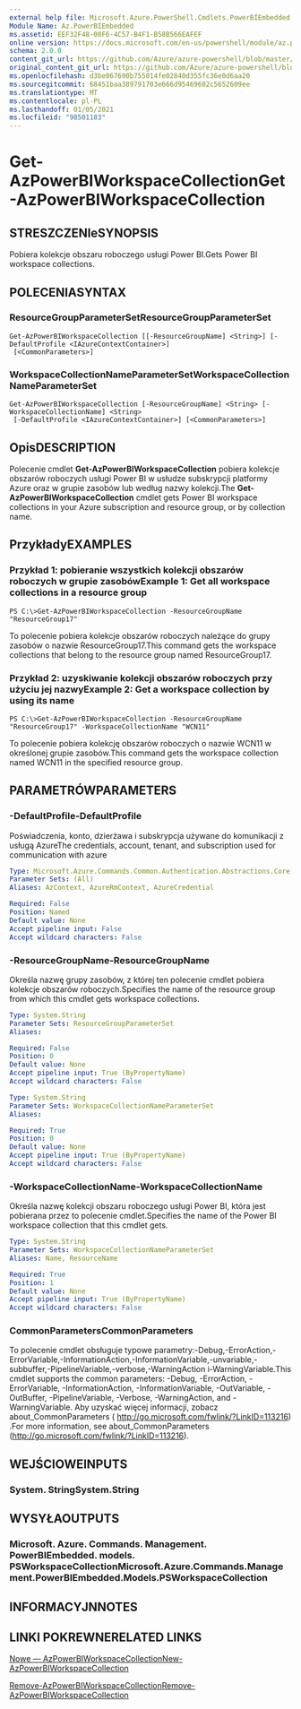 ```yaml
---
external help file: Microsoft.Azure.PowerShell.Cmdlets.PowerBIEmbedded.dll-Help.xml
Module Name: Az.PowerBIEmbedded
ms.assetid: EEF32F48-00F6-4C57-B4F1-B58B566EAFEF
online version: https://docs.microsoft.com/en-us/powershell/module/az.powerbiembedded/get-azpowerbiworkspacecollection
schema: 2.0.0
content_git_url: https://github.com/Azure/azure-powershell/blob/master/src/PowerBIEmbedded/PowerBIEmbedded/help/Get-AzPowerBIWorkspaceCollection.md
original_content_git_url: https://github.com/Azure/azure-powershell/blob/master/src/PowerBIEmbedded/PowerBIEmbedded/help/Get-AzPowerBIWorkspaceCollection.md
ms.openlocfilehash: d3be067690b755014fe02840d355fc36e0d6aa20
ms.sourcegitcommit: 68451baa389791703e666d95469602c5652609ee
ms.translationtype: MT
ms.contentlocale: pl-PL
ms.lasthandoff: 01/05/2021
ms.locfileid: "98501183"
---
```

# <span data-ttu-id="62207-101">Get-AzPowerBIWorkspaceCollection</span><span class="sxs-lookup"><span data-stu-id="62207-101">Get-AzPowerBIWorkspaceCollection</span></span>

## <span data-ttu-id="62207-102">STRESZCZENIe</span><span class="sxs-lookup"><span data-stu-id="62207-102">SYNOPSIS</span></span>
<span data-ttu-id="62207-103">Pobiera kolekcje obszaru roboczego usługi Power BI.</span><span class="sxs-lookup"><span data-stu-id="62207-103">Gets Power BI workspace collections.</span></span>

## <span data-ttu-id="62207-104">POLECENIA</span><span class="sxs-lookup"><span data-stu-id="62207-104">SYNTAX</span></span>

### <span data-ttu-id="62207-105">ResourceGroupParameterSet</span><span class="sxs-lookup"><span data-stu-id="62207-105">ResourceGroupParameterSet</span></span>
```
Get-AzPowerBIWorkspaceCollection [[-ResourceGroupName] <String>] [-DefaultProfile <IAzureContextContainer>]
 [<CommonParameters>]
```

### <span data-ttu-id="62207-106">WorkspaceCollectionNameParameterSet</span><span class="sxs-lookup"><span data-stu-id="62207-106">WorkspaceCollectionNameParameterSet</span></span>
```
Get-AzPowerBIWorkspaceCollection [-ResourceGroupName] <String> [-WorkspaceCollectionName] <String>
 [-DefaultProfile <IAzureContextContainer>] [<CommonParameters>]
```

## <span data-ttu-id="62207-107">Opis</span><span class="sxs-lookup"><span data-stu-id="62207-107">DESCRIPTION</span></span>
<span data-ttu-id="62207-108">Polecenie cmdlet **Get-AzPowerBIWorkspaceCollection** pobiera kolekcje obszarów roboczych usługi Power BI w usłudze subskrypcji platformy Azure oraz w grupie zasobów lub według nazwy kolekcji.</span><span class="sxs-lookup"><span data-stu-id="62207-108">The **Get-AzPowerBIWorkspaceCollection** cmdlet gets Power BI workspace collections in your Azure subscription and resource group, or by collection name.</span></span>

## <span data-ttu-id="62207-109">Przykłady</span><span class="sxs-lookup"><span data-stu-id="62207-109">EXAMPLES</span></span>

### <span data-ttu-id="62207-110">Przykład 1: pobieranie wszystkich kolekcji obszarów roboczych w grupie zasobów</span><span class="sxs-lookup"><span data-stu-id="62207-110">Example 1: Get all workspace collections in a resource group</span></span>
```
PS C:\>Get-AzPowerBIWorkspaceCollection -ResourceGroupName "ResourceGroup17"
```

<span data-ttu-id="62207-111">To polecenie pobiera kolekcje obszarów roboczych należące do grupy zasobów o nazwie ResourceGroup17.</span><span class="sxs-lookup"><span data-stu-id="62207-111">This command gets the workspace collections that belong to the resource group named ResourceGroup17.</span></span>

### <span data-ttu-id="62207-112">Przykład 2: uzyskiwanie kolekcji obszarów roboczych przy użyciu jej nazwy</span><span class="sxs-lookup"><span data-stu-id="62207-112">Example 2: Get a workspace collection by using its name</span></span>
```
PS C:\>Get-AzPowerBIWorkspaceCollection -ResourceGroupName "ResourceGroup17" -WorkspaceCollectionName "WCN11"
```

<span data-ttu-id="62207-113">To polecenie pobiera kolekcję obszarów roboczych o nazwie WCN11 w określonej grupie zasobów.</span><span class="sxs-lookup"><span data-stu-id="62207-113">This command gets the workspace collection named WCN11 in the specified resource group.</span></span>

## <span data-ttu-id="62207-114">PARAMETRÓW</span><span class="sxs-lookup"><span data-stu-id="62207-114">PARAMETERS</span></span>

### <span data-ttu-id="62207-115">-DefaultProfile</span><span class="sxs-lookup"><span data-stu-id="62207-115">-DefaultProfile</span></span>
<span data-ttu-id="62207-116">Poświadczenia, konto, dzierżawa i subskrypcja używane do komunikacji z usługą Azure</span><span class="sxs-lookup"><span data-stu-id="62207-116">The credentials, account, tenant, and subscription used for communication with azure</span></span>

```yaml
Type: Microsoft.Azure.Commands.Common.Authentication.Abstractions.Core.IAzureContextContainer
Parameter Sets: (All)
Aliases: AzContext, AzureRmContext, AzureCredential

Required: False
Position: Named
Default value: None
Accept pipeline input: False
Accept wildcard characters: False
```

### <span data-ttu-id="62207-117">-ResourceGroupName</span><span class="sxs-lookup"><span data-stu-id="62207-117">-ResourceGroupName</span></span>
<span data-ttu-id="62207-118">Określa nazwę grupy zasobów, z której ten polecenie cmdlet pobiera kolekcje obszarów roboczych.</span><span class="sxs-lookup"><span data-stu-id="62207-118">Specifies the name of the resource group from which this cmdlet gets workspace collections.</span></span>

```yaml
Type: System.String
Parameter Sets: ResourceGroupParameterSet
Aliases:

Required: False
Position: 0
Default value: None
Accept pipeline input: True (ByPropertyName)
Accept wildcard characters: False
```

```yaml
Type: System.String
Parameter Sets: WorkspaceCollectionNameParameterSet
Aliases:

Required: True
Position: 0
Default value: None
Accept pipeline input: True (ByPropertyName)
Accept wildcard characters: False
```

### <span data-ttu-id="62207-119">-WorkspaceCollectionName</span><span class="sxs-lookup"><span data-stu-id="62207-119">-WorkspaceCollectionName</span></span>
<span data-ttu-id="62207-120">Określa nazwę kolekcji obszaru roboczego usługi Power BI, która jest pobierana przez to polecenie cmdlet.</span><span class="sxs-lookup"><span data-stu-id="62207-120">Specifies the name of the Power BI workspace collection that this cmdlet gets.</span></span>

```yaml
Type: System.String
Parameter Sets: WorkspaceCollectionNameParameterSet
Aliases: Name, ResourceName

Required: True
Position: 1
Default value: None
Accept pipeline input: True (ByPropertyName)
Accept wildcard characters: False
```

### <span data-ttu-id="62207-121">CommonParameters</span><span class="sxs-lookup"><span data-stu-id="62207-121">CommonParameters</span></span>
<span data-ttu-id="62207-122">To polecenie cmdlet obsługuje typowe parametry:-Debug,-ErrorAction,-ErrorVariable,-InformationAction,-InformationVariable,-unvariable,-subbuffer,-PipelineVariable,-verbose,-WarningAction i-WarningVariable.</span><span class="sxs-lookup"><span data-stu-id="62207-122">This cmdlet supports the common parameters: -Debug, -ErrorAction, -ErrorVariable, -InformationAction, -InformationVariable, -OutVariable, -OutBuffer, -PipelineVariable, -Verbose, -WarningAction, and -WarningVariable.</span></span> <span data-ttu-id="62207-123">Aby uzyskać więcej informacji, zobacz about_CommonParameters ( http://go.microsoft.com/fwlink/?LinkID=113216) .</span><span class="sxs-lookup"><span data-stu-id="62207-123">For more information, see about_CommonParameters (http://go.microsoft.com/fwlink/?LinkID=113216).</span></span>

## <span data-ttu-id="62207-124">WEJŚCIOWE</span><span class="sxs-lookup"><span data-stu-id="62207-124">INPUTS</span></span>

### <span data-ttu-id="62207-125">System. String</span><span class="sxs-lookup"><span data-stu-id="62207-125">System.String</span></span>

## <span data-ttu-id="62207-126">WYSYŁA</span><span class="sxs-lookup"><span data-stu-id="62207-126">OUTPUTS</span></span>

### <span data-ttu-id="62207-127">Microsoft. Azure. Commands. Management. PowerBIEmbedded. models. PSWorkspaceCollection</span><span class="sxs-lookup"><span data-stu-id="62207-127">Microsoft.Azure.Commands.Management.PowerBIEmbedded.Models.PSWorkspaceCollection</span></span>

## <span data-ttu-id="62207-128">INFORMACYJN</span><span class="sxs-lookup"><span data-stu-id="62207-128">NOTES</span></span>

## <span data-ttu-id="62207-129">LINKI POKREWNE</span><span class="sxs-lookup"><span data-stu-id="62207-129">RELATED LINKS</span></span>

[<span data-ttu-id="62207-130">Nowe — AzPowerBIWorkspaceCollection</span><span class="sxs-lookup"><span data-stu-id="62207-130">New-AzPowerBIWorkspaceCollection</span></span>](./New-AzPowerBIWorkspaceCollection.md)

[<span data-ttu-id="62207-131">Remove-AzPowerBIWorkspaceCollection</span><span class="sxs-lookup"><span data-stu-id="62207-131">Remove-AzPowerBIWorkspaceCollection</span></span>](./Remove-AzPowerBIWorkspaceCollection.md)


